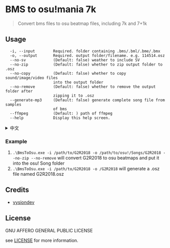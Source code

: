 # BMS to osu!mania 7k

> Convert bms files to osu beatmap files, including 7k and 7+1k

## Usage

```
  -i, --input        Required. folder containing .bms/.bml/.bme/.bmx
  -o, --output       Required. output folder/filename. e.g. 114514.osz
  --no-sv            (Default: false) weather to include SV
  --no-zip           (Default: false) whether to zip output folder to .osz
  --no-copy          (Default: false) whether to copy sound/image/video files
                     into the output folder
  --no-remove        (Default: false) whether to remove the output folder after
                     zipping it to .osz
  --generate-mp3     (Default: false) generate complete song file from samples
                     of bms
  --ffmpeg           (Default: ) path of ffmpeg
  --help             Display this help screen.
```

<details>

<summary>
中文
</summary>

```
  -i, --input       Required. 输入文件夹，可以解析的文件包括 .bms/.bml/.bme/.bmx
  -o, --output      Required. 输出文件夹/文件名
  --no-bpm-change   是否包含 SV（即是否包含变速），默认包含
  --no-zip          是否将输出文件夹压缩成 .osz，默认压缩
  --no-copy         是否将 bms 谱面中的 声音/bga/图片 文件复制到输出文件夹，默认复制
  --no-remove       是否在将输出文件夹压缩成 .osz 后删除输出文件夹，默认删除
  --generate-mp3    是否从 bms 的采样中生成完整 mp3 文件，默认不生成（需要有 ffmpeg）
  --ffmpeg          ffmpeg 可执行文件的路径，默认会在 PATH 中找
  --help            展示帮助信息（但是英文）
```
</details>


### Example

1. `.\BmsToOsu.exe -i /path/to/G2R2018 -o /path/to/osu!/Songs/G2R2018 --no-zip --no-remove` will convert G2R2018 to osu beatmaps and put it into the osu! Song folder 
2. `.\BmsToOsu.exe -i /path/to/G2R2018 -o /G2R2018` will generate a .osz file named G2R2018.osz

## Credits

- [vysiondev](https://github.com/vysiondev)

## License

GNU AFFERO GENERAL PUBLIC LICENSE

see [LICENSE](./LICENSE) for more information.
